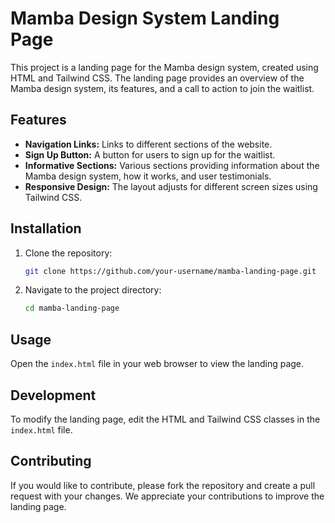 # Mamba Design System Landing Page

This project is a landing page for the Mamba design system, created using HTML and Tailwind CSS. The landing page provides an overview of the Mamba design system, its features, and a call to action to join the waitlist.

## Features

- **Navigation Links:** Links to different sections of the website.
- **Sign Up Button:** A button for users to sign up for the waitlist.
- **Informative Sections:** Various sections providing information about the Mamba design system, how it works, and user testimonials.
- **Responsive Design:** The layout adjusts for different screen sizes using Tailwind CSS.

## Installation

1. Clone the repository:
    ```bash
    git clone https://github.com/your-username/mamba-landing-page.git
    ```
2. Navigate to the project directory:
    ```bash
    cd mamba-landing-page
    ```

## Usage

Open the `index.html` file in your web browser to view the landing page.

## Development

To modify the landing page, edit the HTML and Tailwind CSS classes in the `index.html` file.

## Contributing

If you would like to contribute, please fork the repository and create a pull request with your changes. We appreciate your contributions to improve the landing page.

